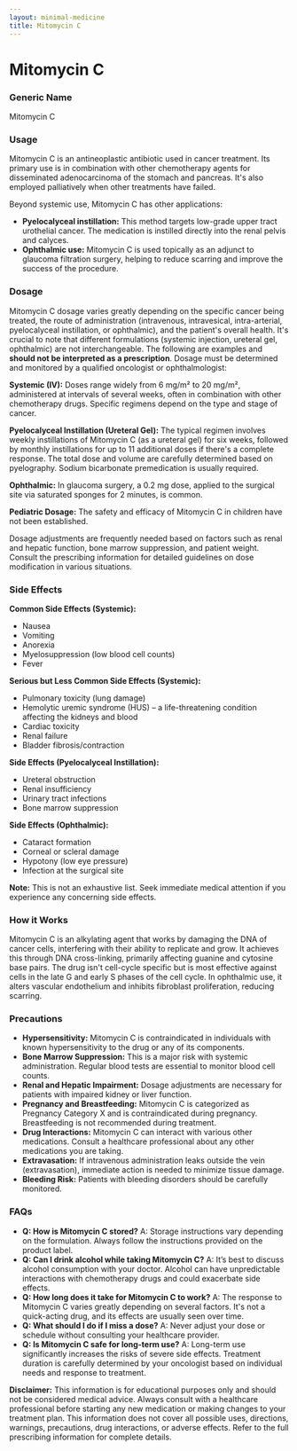 ```yaml
---
layout: minimal-medicine
title: Mitomycin C
---
```


# Mitomycin C
### Generic Name
Mitomycin C

### Usage

Mitomycin C is an antineoplastic antibiotic used in cancer treatment.  Its primary use is in combination with other chemotherapy agents for disseminated adenocarcinoma of the stomach and pancreas. It's also employed palliatively when other treatments have failed.  

Beyond systemic use, Mitomycin C has other applications:

* **Pyelocalyceal instillation:** This method targets low-grade upper tract urothelial cancer.  The medication is instilled directly into the renal pelvis and calyces.
* **Ophthalmic use:**  Mitomycin C is used topically as an adjunct to glaucoma filtration surgery, helping to reduce scarring and improve the success of the procedure.


### Dosage

Mitomycin C dosage varies greatly depending on the specific cancer being treated, the route of administration (intravenous, intravesical, intra-arterial, pyelocalyceal instillation, or ophthalmic), and the patient's overall health.  It's crucial to note that different formulations (systemic injection, ureteral gel, ophthalmic) are not interchangeable.  The following are examples and **should not be interpreted as a prescription**.  Dosage must be determined and monitored by a qualified oncologist or ophthalmologist:

**Systemic (IV):** Doses range widely from 6 mg/m² to 20 mg/m², administered at intervals of several weeks, often in combination with other chemotherapy drugs. Specific regimens depend on the type and stage of cancer.

**Pyelocalyceal Instillation (Ureteral Gel):**  The typical regimen involves weekly instillations of Mitomycin C (as a ureteral gel) for six weeks, followed by monthly instillations for up to 11 additional doses if there's a complete response. The total dose and volume are carefully determined based on pyelography.  Sodium bicarbonate premedication is usually required.

**Ophthalmic:**  In glaucoma surgery, a 0.2 mg dose, applied to the surgical site via saturated sponges for 2 minutes, is common.

**Pediatric Dosage:**  The safety and efficacy of Mitomycin C in children have not been established.

Dosage adjustments are frequently needed based on factors such as renal and hepatic function, bone marrow suppression, and patient weight.  Consult the prescribing information for detailed guidelines on dose modification in various situations.


### Side Effects

**Common Side Effects (Systemic):**

* Nausea
* Vomiting
* Anorexia
* Myelosuppression (low blood cell counts)
* Fever


**Serious but Less Common Side Effects (Systemic):**

* Pulmonary toxicity (lung damage)
* Hemolytic uremic syndrome (HUS) – a life-threatening condition affecting the kidneys and blood
* Cardiac toxicity
* Renal failure
* Bladder fibrosis/contraction


**Side Effects (Pyelocalyceal Instillation):**

* Ureteral obstruction
* Renal insufficiency
* Urinary tract infections
* Bone marrow suppression


**Side Effects (Ophthalmic):**

* Cataract formation
* Corneal or scleral damage
* Hypotony (low eye pressure)
* Infection at the surgical site


**Note:** This is not an exhaustive list.  Seek immediate medical attention if you experience any concerning side effects.


### How it Works

Mitomycin C is an alkylating agent that works by damaging the DNA of cancer cells, interfering with their ability to replicate and grow. It achieves this through DNA cross-linking, primarily affecting guanine and cytosine base pairs.  The drug isn't cell-cycle specific but is most effective against cells in the late G and early S phases of the cell cycle. In ophthalmic use, it alters vascular endothelium and inhibits fibroblast proliferation, reducing scarring.


### Precautions

* **Hypersensitivity:**  Mitomycin C is contraindicated in individuals with known hypersensitivity to the drug or any of its components.
* **Bone Marrow Suppression:** This is a major risk with systemic administration.  Regular blood tests are essential to monitor blood cell counts.
* **Renal and Hepatic Impairment:** Dosage adjustments are necessary for patients with impaired kidney or liver function.
* **Pregnancy and Breastfeeding:** Mitomycin C is categorized as Pregnancy Category X and is contraindicated during pregnancy.  Breastfeeding is not recommended during treatment.
* **Drug Interactions:** Mitomycin C can interact with various other medications. Consult a healthcare professional about any other medications you are taking.
* **Extravasation:** If intravenous administration leaks outside the vein (extravasation), immediate action is needed to minimize tissue damage.
* **Bleeding Risk:** Patients with bleeding disorders should be carefully monitored.


### FAQs

* **Q: How is Mitomycin C stored?** A:  Storage instructions vary depending on the formulation.  Always follow the instructions provided on the product label.
* **Q: Can I drink alcohol while taking Mitomycin C?** A:  It’s best to discuss alcohol consumption with your doctor. Alcohol can have unpredictable interactions with chemotherapy drugs and could exacerbate side effects.
* **Q: How long does it take for Mitomycin C to work?** A: The response to Mitomycin C varies greatly depending on several factors.  It's not a quick-acting drug, and its effects are usually seen over time.
* **Q: What should I do if I miss a dose?** A: Never adjust your dose or schedule without consulting your healthcare provider.
* **Q: Is Mitomycin C safe for long-term use?** A: Long-term use significantly increases the risks of severe side effects.  Treatment duration is carefully determined by your oncologist based on individual needs and response to treatment.

**Disclaimer:** This information is for educational purposes only and should not be considered medical advice.  Always consult with a healthcare professional before starting any new medication or making changes to your treatment plan.  This information does not cover all possible uses, directions, warnings, precautions, drug interactions, or adverse effects.  Refer to the full prescribing information for complete details.
